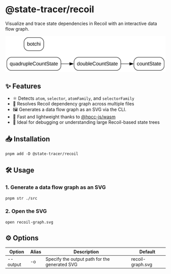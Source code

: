 # @state-tracer/recoil

Visualize and trace state dependencies in Recoil with an interactive data flow graph.

<p align="center">
  <img alt="Cover image" src="./src/__tests__/recoil-graph.svg" />
</p>

## ✨ Features

- ⚛️ Detects `atom`, `selector`, `atomFamily`, and `selectorFamily`
- 🔗 Resolves Recoil dependency graph across multiple files
- 🖼️ Generates a data flow graph as an SVG via the CLI.
- 🎯 Fast and lightweight thanks to [@hpcc-js/wasm](https://www.npmjs.com/package/@hpcc-js/wasm)
- 🧠 Ideal for debugging or understanding large Recoil-based state trees

## 📥 Installation

```console
pnpm add -D @state-tracer/recoil
```

## 🛠 Usage

### 1. Generate a data flow graph as an SVG

```console
pnpm str ./src
```

### 2. Open the SVG

```console
open recoil-graph.svg
```

## ⚙️ Options

| Option | Alias | Description | Default |
| -------- | ------------- | ------------- | --- |
| --output | -o | Specify the output path for the generated SVG | recoil-graph.svg |
